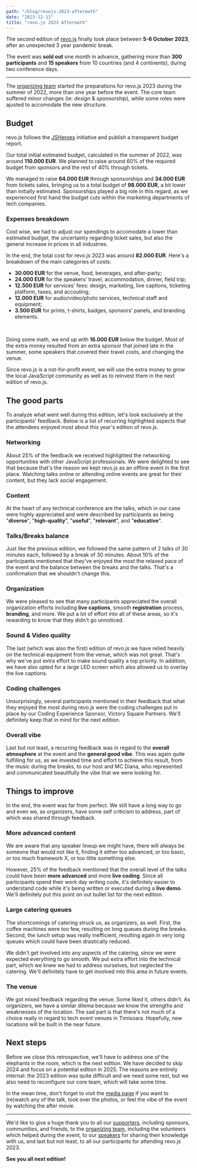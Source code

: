 ```yaml
---
path: "/blog/revojs-2023-aftermath"
date: "2023-12-11"
title: "revo.js 2023 Aftermath"
---
```


The second edition of [revo.js](https://revojs.ro/2023) finally took place between **5-6 October 2023**, after an unexpected 3 year pandemic break.

The event was **sold out** one month in advance, gathering more than **300 participants** and **15 speakers** from 10 countries (and 4 continents), during two conference days.

---

The [organizing team](/2023/organizers) started the preparations for revo.js 2023 during the summer of 2022, more than one year before the event. The core team suffered minor changes (ie: _design_ & _sponsorship_), while some roles were ajusted to accomodate the new structure.


## Budget

revo.js follows the [JSHeroes](https://jsheroes.io/) initiative and publish a transparent budget report.

Our total initial estimated budget, calculated in the summer of 2022, was around **110.000 EUR**. We planned to raise around 60% of the required budget from sponsors and the rest of 40% through tickets.

We managed to raise **64.000 EUR** through sponsorships and **34.000 EUR** from tickets sales, bringing us to a total budget of **98.000 EUR**, a bit lower than initially estimated. Sponsorships played a big role in this regard, as we experienced first hand the budget cuts within the marketing departments of tech companies.

### Expenses breakdown

Cost wise, we had to adjust our spendings to accomodate a lower than estimated budget, the uncertainty regarding ticket sales, but also the general increase in prices in all industries.

In the end, the total cost for revo.js 2023 was around **82.000 EUR**. Here's a breakdown of the main categories of costs:

- **30.000 EUR** for the venue, food, beverages, and after-party;
- **24.000 EUR** for the speakers’ travel, accommodation, dinner, field trip;
- **12.500 EUR** for services’ fees: design, marketing, live captions, ticketing platform, taxes, and accouting;
- **12.000 EUR** for audio/video/photo services, technical staff and equipment;
- **3.500 EUR** for prints, t-shirts, badges, sponsors’ panels, and branding elements.

<br />

Doing some math, we end up with **16.000 EUR** below the budget. Most of the extra money resulted from an extra sponsor that joined late in the summer, some speakers that covered their travel costs, and changing the venue.

Since revo.js is a not-for-profit event, we will use the extra money to grow the local JavaScript community as well as to reinvest them in the next edition of revo.js.

## The good parts

To analyze what went well during this edition, let's look exclusively at the participants' feedback. Below is a list of recurring highlighted aspects that the attendees enjoyed most about this year's edition of revo.js.

### Networking

About 25% of the feedback we received highlighted the networking opportunities with other JavaScript professionals. We were delighted to see that because that's the reason we kept revo.js as an offline event in the first place. Watching talks online or attending online events are great for their content, but they lack social engagement.

### Content

At the heart of any technical conference are the talks, which in our case were highly appreciated and were described by participants as being "**diverse**", "**high-quality**", "**useful**", "**relevant**", and "**educative**".

### Talks/Breaks balance

Just like the previous edition, we followed the same pattern of 2 talks of 30 minutes each, followed by a break of 30 minutes. About 10% of the participants mentioned that they've enjoyed the most the relaxed pace of the event and the balance between the breaks and the talks. That's a confirmation that we shouldn't change this.

### Organization

We were pleased to see that many participants appreciated the overall organization efforts including **live captions**, smooth **registration** process, **branding**, and more. We put a lot of effort into all of these areas, so it's rewarding to know that they didn't go unnoticed.

### Sound & Video quality

The last (which was also the first) edition of revo.js we have relied heavily on the technical equipment from the venue, which was not great. That's why we've put extra effort to make sound quality a top priority. In addition, we have also opted for a large LED screen which also allowed us to overlay the live captions.

### Coding challenges

Unsurprisingly, several participants mentioned in their feedback that what they enjoyed the most during revo.js were the coding challenges put in place by our Coding Experience Sponsor, Victory Square Partners. We'll definitely keep that in mind for the next edition.

### Overall vibe

Last but not least, a recurring feedback was in regard to the **overall atmosphere** at the event and the **general good vibe**. This was again quite fulfilling for us, as we invested time and effort to achieve this result, from the music during the breaks, to our host and MC Diana, who represented and communicated beautifully the vibe that we were looking for.

## Things to improve

In the end, the event was far from perfect. We still have a long way to go and even we, as organizers, have some self criticism to address, part of which was shared through feedback.

### More advanced content

We are aware that any speaker lineup we might have, there will always be someone that would not like it, finding it either too advanced, or too basic, or too much framework X, or too little something else.

However, 25% of the feedback mentioned that the overall level of the talks could have been **more advanced** and more **live coding**. Since all participants spend their work day writing code, it's definitely easier to understand code while it's being written or executed during a **live demo**. We'll definitely put this point on out bullet list for the next edition.

### Large catering queues

The shortcomings of catering struck us, as organizers, as well. First, the coffee machines were too few, resulting on long queues during the breaks. Second, the lunch setup was really inefficient, resulting again in very long queues which could have been drastically reduced.

We didn't get involved into any aspects of the catering, since we were expected everything to go smooth. We put extra effort into the technical part, which we knew we had to address ourselves, but neglected the catering. We'll definitely have to get involved into this area in future events.

### The venue

We got mixed feedback regarding the venue. Some liked it, others didn't. As organizers, we have a similar dilema because we know the strengths and weaknesses of the location. The sad part is that there's not much of a choice really in regard to tech event venues in Timisoara. Hopefully, new locations will be built in the near future.

## Next steps

Before we close this retrospective, we'll have to address one of the elephants in the room, which is the next edition. We have decided to skip 2024 and focus on a potential edition in 2025. The reasons are entirely internal: the 2023 edition was quite difficult and we need some rest, but we also need to reconfigure our core team, which will take some time.

In the mean time, don't forget to visit the [media page](/2023/media) if you want to (re)watch any of the talk, look over the photos, or feel the vibe of the event by watching the after movie.

---

We'd like to give a huge thank you to all our [supporters](/2023/supporters), including sponsors, communities, and friends, to the [organizing team](/2023/organizers), including the volunteers which helped during the event, to our [speakers](/2023/speakers) for sharing their knowledge with us, and last but not least, to all our participants for attending revo.js 2023.

**See you all next edition!**